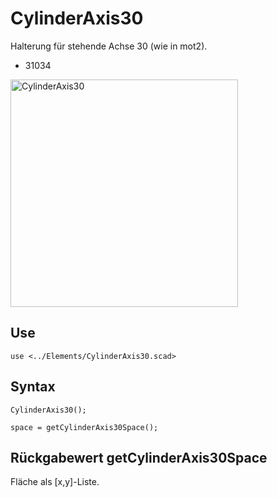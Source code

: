 # CylinderAxis30

Halterung für stehende Achse 30 (wie in mot2).

- 31034

<img width="364" alt="CylinderAxis30" src="https://user-images.githubusercontent.com/48654609/167249559-96a2e37e-2810-48ac-a33b-b9f334bf702a.png">

## Use
```
use <../Elements/CylinderAxis30.scad>
```

## Syntax
```
CylinderAxis30();

space = getCylinderAxis30Space();
```

## Rückgabewert getCylinderAxis30Space
Fläche als \[x,y]-Liste.